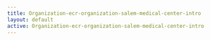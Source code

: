 ```yaml
---
title: Organization-ecr-organization-salem-medical-center-intro
layout: default
active: Organization-ecr-organization-salem-medical-center-intro
---
```


